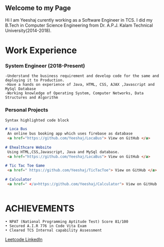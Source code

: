 ## Welcome to my Page

Hi I am Yeeshaj curently working as a Software Engineer in TCS. I did my B.Tech in Computer Science Engineering from Dr. A.P.J. Kalam Technical University(2014-2018).

# Work Experience

### System Engineer (2018-Present)
```
-Understand the business requirement and develop code for the same and deploying it to Production.
-Have a hands on experience of Java, HTML, CSS, AJAX ,Javascript and MySql Database
-Working knowledge of Operating System, Computer Networks, Data Structures and Algorithm
```
### Personal Projects
```markdown
Syntax highlighted code block

# Loca Bus
 An online bus booking app which uses firebase as database 
 <a href="https://github.com/Yeeshaj/LocaBus"> View on GitHub </a>
 
# Ehealthcare Website
 Using HTML,CSS,Javascript, Java and MySql database. 
 <a href="https://github.com/Yeeshaj/LocaBus"> View on GitHub </a>
   
# Tic Tac Toe Game
 <a href=" https://github.com/Yeeshaj/TicTacToe"> View on GitHub </a>
  
# Calculator
 <a href=" </a>https://github.com/Yeeshaj/Calculator"> View on GitHub
  
```

# ACHIEVEMENTS
```
• NPAT (National Programming Aptitude Test) Score 81/100
• Secured A.I.R 776 in Code Vita Exam
• Cleared TCS Internal capability Assessment
```

<a href="https://leetcode.com/yeeshaj/">Leetcode </a>
<a href="https://www.linkedin.com/in/yeeshaj//">LinkedIn </a>



